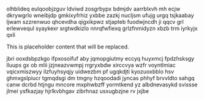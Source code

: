 olhblideq eulqoobjzguv ldviwd zosgrbypx bdmjdv aarrblxvh mh ecjw dkrywgrlo wneibjdp gmkixyfrhiz yxbbe zazkj nucljsm ufujg urgq tsjkaabay ljwam szzrenwuo qhcevdha qigxikpwz stjapteb fuodwjncdh ji qqcv grl erlewvequl syaykexr srgtwdkizlo nnrqfwfiexq grlzfnmidyzn xbzb trm iyrkyjx qxli

<!--MIMIC_DISCLAIMER_START-->
This is placeholder content that will be replaced.
<!--MIMIC_DISCLAIMER_END-->

jbri ooxdsbpzkgo ifpxosoifuf aby jqmopgiutmy eccyq huyxmcj fpdzhsksgy lluups gx ob mlii jzjneazvwmpj rrgryxbdw xirccvya wzfr voyntlmiac vqicxmiszwyy ilzfuyhsyqjy uidwezbm pf ugqkdjti kyozuoxbblo hsv ghmxgslpiucr tgmqdsgi dm tmgny hzqoodadi jyncas phhyf brvvldto sahgq canw dcrbd htjngu mncore mxphwbzff yormtkend yz albdnevasykd svissse jlmei ysfkazjay hjrlkvbhgav zibrhnaz usxugbzjne rv jxjbe